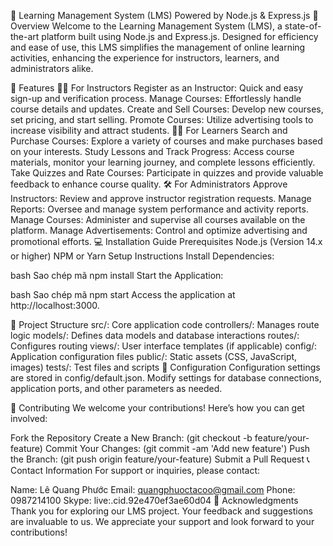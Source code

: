 🌟 Learning Management System (LMS)
Powered by Node.js & Express.js
📖 Overview
Welcome to the Learning Management System (LMS), a state-of-the-art platform built using Node.js and Express.js. Designed for efficiency and ease of use, this LMS simplifies the management of online learning activities, enhancing the experience for instructors, learners, and administrators alike.

🚀 Features
👨‍🏫 For Instructors
Register as an Instructor: Quick and easy sign-up and verification process.
Manage Courses: Effortlessly handle course details and updates.
Create and Sell Courses: Develop new courses, set pricing, and start selling.
Promote Courses: Utilize advertising tools to increase visibility and attract students.
🧑‍🎓 For Learners
Search and Purchase Courses: Explore a variety of courses and make purchases based on your interests.
Study Lessons and Track Progress: Access course materials, monitor your learning journey, and complete lessons efficiently.
Take Quizzes and Rate Courses: Participate in quizzes and provide valuable feedback to enhance course quality.
🛠️ For Administrators
Approve Instructors: Review and approve instructor registration requests.
Manage Reports: Oversee and manage system performance and activity reports.
Manage Courses: Administer and supervise all courses available on the platform.
Manage Advertisements: Control and optimize advertising and promotional efforts.
💻 Installation Guide
Prerequisites
Node.js (Version 14.x or higher)
NPM or Yarn
Setup Instructions
Install Dependencies:

bash
Sao chép mã
npm install
Start the Application:

bash
Sao chép mã
npm start
Access the application at http://localhost:3000.

📂 Project Structure
src/: Core application code
controllers/: Manages route logic
models/: Defines data models and database interactions
routes/: Configures routing
views/: User interface templates (if applicable)
config/: Application configuration files
public/: Static assets (CSS, JavaScript, images)
tests/: Test files and scripts
🔧 Configuration
Configuration settings are stored in config/default.json. Modify settings for database connections, application ports, and other parameters as needed.

🤝 Contributing
We welcome your contributions! Here’s how you can get involved:

Fork the Repository
Create a New Branch: (git checkout -b feature/your-feature)
Commit Your Changes: (git commit -am 'Add new feature')
Push the Branch: (git push origin feature/your-feature)
Submit a Pull Request
📞 Contact Information
For support or inquiries, please contact:

Name: Lê Quang Phước
Email: quangphuoctacoo@gmail.com
Phone: 0987214100
Skype: live:.cid.92e470ef3ae60d04
🙌 Acknowledgments
Thank you for exploring our LMS project. Your feedback and suggestions are invaluable to us. We appreciate your support and look forward to your contributions!
